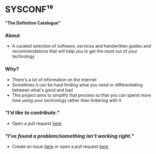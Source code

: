 # SYSCONF¹⁶
**"The Definitive Catalogue"**

### About
- A curated selection of software, services and handwritten guides and recommendations that will help you to get the most out of your technology

### Why?
- There's a lot of information on the internet
- Sometimes it can be hard finding what you need or differentiating between what's good and bad
- This project aims to simplify that process so that you can spend more time using your technology rather than tinkering with it

### *"I'd like to contribute."*
- Open a pull request [here](https://github.com/sysconf16/sysconf16.github.io/pulls)

### *"I've found a problem/something isn't working right."*
- Create an issue [here](https://github.com/sysconf16/sysconf16.github.io/issues) or open a pull request [here](https://github.com/sysconf16/sysconf16.github.io/pulls)
